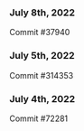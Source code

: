 ### July 8th, 2022

Commit #37940

### July 5th, 2022

Commit #314353


### July 4th, 2022

Commit #72281
